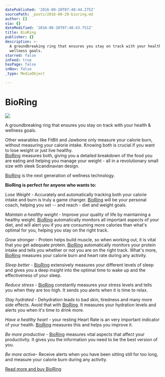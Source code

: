```yaml
---
datePublished: '2016-08-20T07:48:44.275Z'
sourcePath: _posts/2016-08-20-bioring.md
author: []
via: {}
dateModified: '2016-08-20T07:48:43.751Z'
title: BioRing
publisher: {}
description: >-
  A groundbreaking ring that ensures you stay on track with your health &
  wellness goals.
starred: false
inFeed: true
hasPage: false
inNav: false
_type: MediaObject

---
```

# BioRing
![](https://the-grid-user-content.s3-us-west-2.amazonaws.com/56ab4213-a52d-422e-bd06-d5f7b9d83bfd.jpg)

A groundbreaking ring that ensures you stay on track with your health & wellness goals.

Other wearables like FitBit and Jawbone only measure your calorie burn, without measuring your calorie intake. Knowing both is crucial if you want to lose weight or just live healthy.   
[BioRing][0] measures both, giving you a detailed breakdown of the food you are eating and helping you manage your weight - all in a revolutionary small size with sleek Scandinavian design.

[BioRing][0] is the next generation of wellness technology.

**BioRing is perfect for anyone who wants to:**

_Lose Weight_ - Accurately and automatically tracking both your calorie intake and burn is truly a game changer. [BioRing][0] will be your personal coach, helping you set -- and reach - diet and weight goals.

_Maintain a healthy weight_ - Improve your quality of life by maintaining a healthy weight. [BioRing][0] automatically monitors all important aspects of your diet, and will alert you if you are consuming more calories than what's optimal for you, helping you stay on the right track.

_Grow stronger_ - Protein helps build muscle, so when working out, it is vital that you get adequate protein. [BioRing][0] automatically monitors your protein intake and tells you whether or not you are on the right track. What's more, [BioRing][0] measures your calorie burn and heart rate during any activity.

_Sleep better_ - [BioRing][0] extensively measures your different levels of sleep and gives you a deep insight into the optimal time to wake up and the effectiveness of your sleep.

_Reduce stress_ - [BioRing][0] constantly measures your stress levels and tells you when they are too high. It sends you alerts when it is time to relax.

_Stay hydrated_ - Dehydration leads to bad skin, tiredness and many more side effects. Avoid that with [BioRing][0]. It measures your hydration levels and alerts you when it's time to drink more.

_Have a healthy heart_ - your resting Heart Rate is an very important indicator of your health. [BioRing][0] measures this and helps you improve it.

_Be more productive_ - [BioRing][0] measures vital aspects that affect your productivity. It gives you the information you need to be the best version of you.

_Be more active_- Receive alerts when you have been sitting still for too long, and measure your calorie burn during any activity.

[Read more and buy BioRing][1]

[0]: https://igg.me/at/bioring/x/2034284
[1]: https://igg.me/at/bioring/x/2034284 "Buy BioRing"